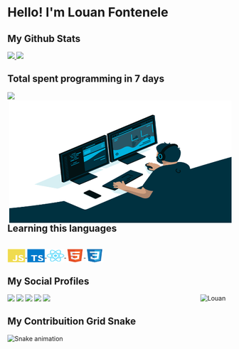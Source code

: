# Hello! I'm Louan Fontenele 

## My Github Stats
 <div>
  <a href="https://github.com/louanfontenele">
  <img height="168em" src="https://github-readme-stats.vercel.app/api?username=louanfontenele&show_icons=true&theme=dracula&include_all_commits=true&count_private=true"/>
  <img height="168em" src="https://github-readme-stats.vercel.app/api/top-langs/?username=louanfontenele&layout=compact&langs_count=7&theme=dracula"/><br/>
  </a>
</div>
 
 ## Total spent programming in 7 days
  <a href="https://wakatime.com/@louanfontenele">
  <img height="260em" src="https://github-readme-stats.vercel.app/api/wakatime?username=louanfontenele&langs_count=5%range=last_7_days&theme=dracula"/>
  <img align="right" alt="GIF" src="https://github.com/louanfontenele/louanfontenele/blob/main/code.gif?raw=true" width="500" height="275" />
  </a>

 ## Learning this languages
 
<div style="display: inline_block"><br>
  <a href="https://github.com/louanfontenele">
  <img align="center" alt="LF-Js" height="30" width="40" src="https://raw.githubusercontent.com/devicons/devicon/master/icons/javascript/javascript-plain.svg">
  <img align="center" alt="LF-Ts" height="30" width="40" src="https://raw.githubusercontent.com/devicons/devicon/master/icons/typescript/typescript-plain.svg">
  <img align="center" alt="LF-React" height="30" width="40" src="https://raw.githubusercontent.com/devicons/devicon/master/icons/react/react-original.svg">
  <img align="center" alt="LF-HTML" height="30" width="40" src="https://raw.githubusercontent.com/devicons/devicon/master/icons/html5/html5-original.svg">
  <img align="center" alt="LF-CSS" height="30" width="40" src="https://raw.githubusercontent.com/devicons/devicon/master/icons/css3/css3-original.svg">
  </a>
</div>
  
  ## My Social Profiles
 
<div> 
  <a href="https://www.facebook.com/louanfontenele/" target="_blank"><img src="https://img.shields.io/badge/Facebook-4267B2?style=for-the-badge&logo=facebook&logoColor=white" target="_blank"></a>
  <a href="https://instagram.com/louanfontenele" target="_blank"><img src="https://img.shields.io/badge/-Instagram-%23E4405F?style=for-the-badge&logo=instagram&logoColor=white" target="_blank"></a>
  <a href = "mailto:louanbastos61@gmail.com"><img src="https://img.shields.io/badge/-Gmail-%23333?style=for-the-badge&logo=gmail&logoColor=white" target="_blank"></a>
  <a href="https://www.linkedin.com/in/louanfontenele" target="_blank"><img src="https://img.shields.io/badge/-LinkedIn-%230077B5?style=for-the-badge&logo=linkedin&logoColor=white" target="_blank"></a> 
  <a href="https://github.com/louanfontenele/" target="_blank"><img src="https://shields-io-visitor-counter.herokuapp.com/badge?page=louanfontenele&label=Visitors&labelColor=000000&logo=GitHub&logoColor=FFFFFF&color=1D70B8&style=for-the-badge" target="_blank"></a>  
 <img align="right" alt="Louan" width="70" height="70" src="https://avataaars.io/?avatarStyle=Circle&topType=ShortHairShortWaved&accessoriesType=Prescription02&hairColor=BrownDark&facialHairType=Blank&clotheType=ShirtVNeck&clotheColor=Gray01&eyeType=Default&eyebrowType=DefaultNatural&mouthType=Smile&skinColor=Light">
 
 
 ## My Contribuition Grid Snake
 
  ![Snake animation](https://github.com/louanfontenele/louanfontenele/blob/output/github-contribution-grid-snake.svg)
 
</div>
